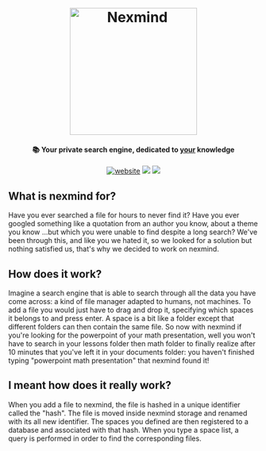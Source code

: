 <h1 align="center">
  <br>
  <img src="https://nexmind.space/logo.svg" alt="Nexmind" width="256">
  <br>
</h1>

<h4 align="center">📚 Your private search engine, dedicated to <u>your</u> knowledge</h4>

<p align="center">
  <a href="https://nexmind.space"><img src="https://img.shields.io/website?down_color=lightgrey&down_message=offline&style=flat-square&up_color=green&up_message=online&url=https%3A%2F%2Fnexmind.space%2F" alt="website"></a>
  <a href="https://github.com/nexmind-space/nexmind-client"><img src="https://img.shields.io/website?label=project&style=flat-square&up_color=blue&up_message=node&url=https%3A%2F%2Fgithub.com%2Fnexmind-space%2Fnexmind-node"></a>
  <a href="https://lgtm.com/projects/g/nexmind-space/nexmind-client/context:javascript"><img src="https://img.shields.io/lgtm/grade/javascript/g/nexmind-space/nexmind-client.svg?logo=lgtm&style=flat-square"></a>
</p>

## What is nexmind for?
Have you ever searched a file for hours to never find it? Have you ever googled something like a quotation from an author you know, about a theme you know ...but which you were unable to find despite a long search?
We've been through this, and like you we hated it, so we looked for a solution but nothing satisfied us, that's why we decided to work on nexmind.

## How does it work?
Imagine a search engine that is able to search through all the data you have come across: a kind of file manager adapted to humans, not machines. To add a file you would just have to drag and drop it, specifying which spaces it belongs to and press enter. A space is a bit like a folder except that different folders can then contain the same file.
So now with nexmind if you're looking for the powerpoint of your math presentation, well you won't have to search in your lessons folder then math folder to finally realize after 10 minutes that you've left it in your documents folder: you haven't finished typing "powerpoint math presentation" that nexmind found it!

## I meant how does it **really** work?
When you add a file to nexmind, the file is hashed in a unique identifier called the "hash". The file is moved inside nexmind storage and renamed with its all new identifier. The spaces you defined are then registered to a database and associated with that hash. When you type a space list, a query is performed in order to find the corresponding files.